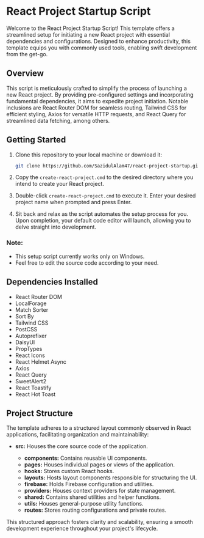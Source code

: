 # React Project Startup Script

Welcome to the React Project Startup Script! This template offers a streamlined setup for initiating a new React project with essential dependencies and configurations. Designed to enhance productivity, this template equips you with commonly used tools, enabling swift development from the get-go.

## Overview

This script is meticulously crafted to simplify the process of launching a new React project. By providing pre-configured settings and incorporating fundamental dependencies, it aims to expedite project initiation. Notable inclusions are React Router DOM for seamless routing, Tailwind CSS for efficient styling, Axios for versatile HTTP requests, and React Query for streamlined data fetching, among others.

## Getting Started

1. Clone this repository to your local machine or download it:

    ```sh
    git clone https://github.com/SazidulAlam47/react-project-startup.git
    ```

2. Copy the `create-react-project.cmd` to the desired directory where you intend to create your React project.

3. Double-click `create-react-project.cmd` to execute it. Enter your desired project name when prompted and press Enter.

4. Sit back and relax as the script automates the setup process for you. Upon completion, your default code editor will launch, allowing you to delve straight into development.

### Note:

-   This setup script currently works only on Windows.
-   Feel free to edit the source code according to your need.

## Dependencies Installed

-   React Router DOM
-   LocalForage
-   Match Sorter
-   Sort By
-   Tailwind CSS
-   PostCSS
-   Autoprefixer
-   DaisyUI
-   PropTypes
-   React Icons
-   React Helmet Async
-   Axios
-   React Query
-   SweetAlert2
-   React Toastify
-   React Hot Toast

## Project Structure

The template adheres to a structured layout commonly observed in React applications, facilitating organization and maintainability:

-   **src:** Houses the core source code of the application.

    -   **components:** Contains reusable UI components.
    -   **pages:** Houses individual pages or views of the application.
    -   **hooks:** Stores custom React hooks.
    -   **layouts:** Hosts layout components responsible for structuring the UI.
    -   **firebase:** Holds Firebase configuration and utilities.
    -   **providers:** Houses context providers for state management.
    -   **shared:** Contains shared utilities and helper functions.
    -   **utils:** Houses general-purpose utility functions.
    -   **routes:** Stores routing configurations and private routes.

This structured approach fosters clarity and scalability, ensuring a smooth development experience throughout your project's lifecycle.
